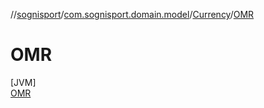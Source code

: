 //[sognisport](../../../../index.md)/[com.sognisport.domain.model](../../index.md)/[Currency](../index.md)/[OMR](index.md)

# OMR

[JVM]\
[OMR](index.md)
